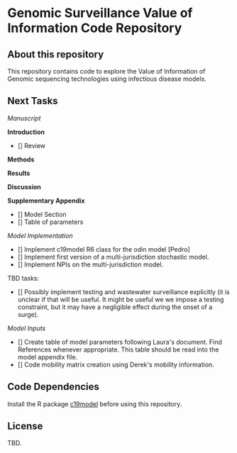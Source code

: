 # Genomic Surveillance Value of Information Code Repository

## About this repository

This repository contains code to explore the Value of Information of Genomic sequencing technologies using infectious disease models.

## Next Tasks

*Manuscript*

**Introduction**

- [] Review 

**Methods**

**Results**

**Discussion**

**Supplementary Appendix**

- [] Model Section
- [] Table of parameters

*Model Implementation*

- [] Implement c19model R6 class for the odin model [Pedro]
- [] Implement first version of a multi-jurisdiction stochastic model.
- [] Implement NPIs on the multi-jurisdiction model.

TBD tasks:
- [] Possibly implement testing and wastewater surveillance explicitly (it is unclear if that will be useful. It might be useful we we impose a testing constraint, but it may have a negligible effect during the onset of a surge).

*Model Inputs*

- [] Create table of model parameters following Laura's document. Find References whenever appropriate. This table should be read into the model appendix file.
- [] Code mobility matrix creation using Derek's mobility information.


## Code Dependencies

Install the R package [c19model](https://code.rand.org/vaccination-research/c19model) before using this repository.

## License
TBD.
